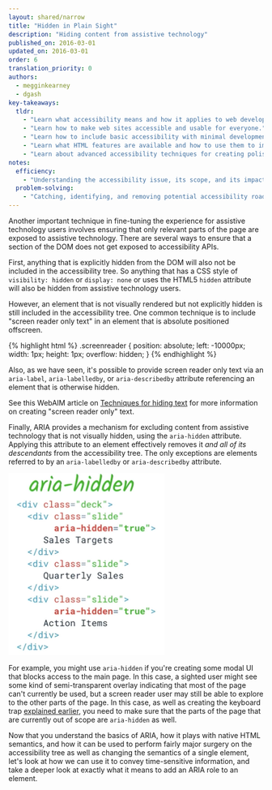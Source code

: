 ```yaml
---
layout: shared/narrow
title: "Hidden in Plain Sight"
description: "Hiding content from assistive technology"
published_on: 2016-03-01
updated_on: 2016-03-01
order: 6
translation_priority: 0
authors:
  - megginkearney
  - dgash
key-takeaways:
  tldr: 
    - "Learn what accessibility means and how it applies to web development."
    - "Learn how to make web sites accessible and usable for everyone."
    - "Learn how to include basic accessibility with minimal development impace."
    - "Learn what HTML features are available and how to use them to improve accessibility."
    - "Learn about advanced accessibility techniques for creating polished accessibility experiences."
notes:
  efficiency:
    - "Understanding the accessibility issue, its scope, and its impact can make you a better web developer."
  problem-solving:
    - "Catching, identifying, and removing potential accessibility roadblocks before they happen can improve your development process and reduce maintenance requirements."
---
```


Another important technique in fine-tuning the experience for assistive technology users involves ensuring that only relevant parts of the page are exposed to assistive technology. There are several ways to ensure that a section of the DOM does not get exposed to accessibility APIs.

First, anything that is explicitly hidden from the DOM will also not be included in the accessibility tree. So anything that has a CSS style of `visibility: hidden` or `display: none` or uses the HTML5 `hidden` attribute will also be hidden from assistive technology users.

However, an element that is not visually rendered but not explicitly hidden is still included in the accessibility tree. One common technique is to include "screen reader only text" in an element that is absolute positioned offscreen.

{% highlight html %}
.screenreader {
  position: absolute;
  left: -10000px;
  width: 1px;
  height: 1px;
  overflow: hidden;
}
{% endhighlight %}

Also, as we have seen, it's possible to provide screen reader only text via an `aria-label`, `aria-labelledby`, or `aria-describedby` attribute referencing an element that is otherwise hidden. 

See this WebAIM article on <a href="http://webaim.org/techniques/css/invisiblecontent/#techniques" target="_blank">Techniques for hiding text</a> for more information on creating "screen reader only" text. 

Finally, ARIA provides a mechanism for excluding content from assistive technology that is not visually hidden, using the `aria-hidden` attribute. Applying this attribute to an element effectively removes it *and all of its descendants* from the accessibility tree. The only exceptions are elements referred to by an `aria-labelledby` or `aria-describedby` attribute. 

![aria-hidden](imgs/aria-hidden.png)

For example, you might use `aria-hidden` if you're creating some modal UI that blocks access to the main page. In this case, a sighted user might see some kind of semi-transparent overlay indicating that most of the page can't currently be used, but a screen reader user may still be able to explore to the other parts of the page. In this case, as well as creating the keyboard trap [explained earlier](/web/fundamentals/accessibility/01-focus/focus-eight), you need to make sure that the parts of the page that are currently out of scope are `aria-hidden` as well.

Now that you understand the basics of ARIA, how it plays with native HTML semantics, and how it can be used to perform fairly major surgery on the accessibility tree as well as changing the semantics of a single element, let's look at how we can use it to convey time-sensitive information, and take a deeper look at exactly what it means to add an ARIA role to an element.
